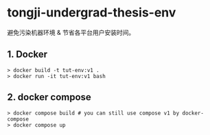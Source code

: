 # tongji-undergrad-thesis-env

避免污染机器环境 & 节省各平台用户安装时间。

## 1. Docker

```shell
> docker build -t tut-env:v1 .
> docker run -it tut-env:v1 bash
```

## 2. docker compose

```shell
> docker compose build # you can still use compose v1 by docker-compose
> docker compose up
```
